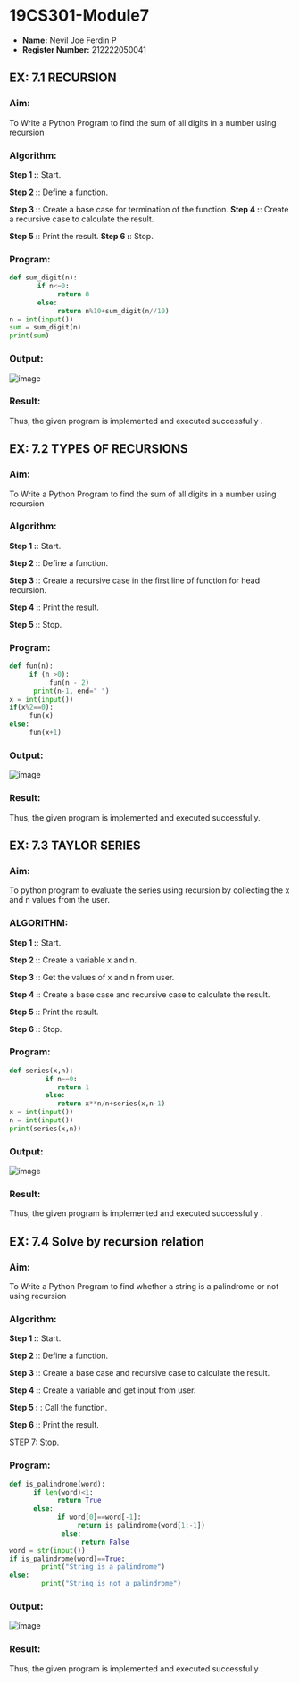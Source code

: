 # 19CS301-Module7

- **Name:** Nevil Joe Ferdin P
- **Register Number:** 212222050041
## EX: 7.1 RECURSION
### Aim:
To Write a Python Program to find the sum of all digits in a number using recursion
### Algorithm:
**Step 1 :**: Start.

**Step 2 :**: Define a function.

**Step 3 :**: Create a base case for termination of the function. 
**Step 4 :**: Create a recursive case to calculate the result.

**Step 5 :**: Print the result. **Step 6 :**: Stop.

### Program:
```python
def sum_digit(n):
       if n<=0:
            return 0
       else:
            return n%10+sum_digit(n//10)
n = int(input())
sum = sum_digit(n)
print(sum)
```
### Output:
![image](https://github.com/user-attachments/assets/50acc657-266e-46e6-ab17-10358494e26c)

### Result: 
Thus, the given program is implemented and executed successfully .

## EX: 7.2 TYPES OF RECURSIONS
### Aim:
To Write a Python Program to find the sum of all digits in a number using recursion
### Algorithm:
**Step 1 :**: Start.

**Step 2 :**: Define a function.

**Step 3 :**: Create a recursive case in the first line of function for head recursion.

**Step 4 :**: Print the result.

**Step 5 :**: Stop.
### Program:
```python
def fun(n):
     if (n >0):
          fun(n - 2)
      print(n-1, end=" ")
x = int(input())
if(x%2==0):
     fun(x)
else:
     fun(x+1)

```
### Output:
![image](https://github.com/user-attachments/assets/c4d6416f-d333-49c1-9dd5-0f774cdabb03)

### Result: 
Thus, the given program is implemented and executed successfully.
 
## EX: 7.3 TAYLOR SERIES

### Aim:
To python program to evaluate the series using recursion by collecting the x and n values from the user.
### ALGORITHM:
**Step 1 :**: Start.

**Step 2 :**: Create a variable x and n.

**Step 3 :**: Get the values of x and n from user.

**Step 4 :**: Create a base case and recursive case to calculate the result.

**Step 5 :**: Print the result.

**Step 6 :**: Stop.
### Program:
```python
def series(x,n):
         if n==0:
            return 1
         else:
            return x**n/n+series(x,n-1)
x = int(input())
n = int(input())
print(series(x,n))
```
### Output:
![image](https://github.com/user-attachments/assets/1d00b1a4-cecb-466f-8593-805f00d27461)

 
### Result: 
Thus, the given program is implemented and executed successfully .


 

## EX: 7.4 Solve by recursion relation

### Aim: 
To Write a Python Program to find whether a string is a palindrome or not using recursion

### Algorithm:
**Step 1 :**: Start.

**Step 2 :**: Define a function.

**Step 3 :**: Create a base case and recursive case to calculate the result.

**Step 4 :**: Create a variable and get input from user.

**Step 5 :** : Call the function.

**Step 6 :**: Print the result.

STEP 7: Stop.

### Program:
```python
def is_palindrome(word):
      if len(word)<1:
            return True
      else:
            if word[0]==word[-1]:
                 return is_palindrome(word[1:-1])
             else:
                  return False
word = str(input())
if is_palindrome(word)==True:
        print("String is a palindrome")
else:
        print("String is not a palindrome")
```
### Output:
![image](https://github.com/user-attachments/assets/d30ef836-1901-448a-a146-dc905fdc3198)

### Result: 
Thus, the given program is implemented and executed successfully .
 
